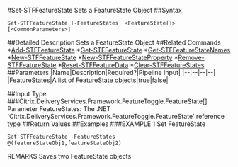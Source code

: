 #Set-STFFeatureState
Sets a FeatureState Object
##Syntax
```Set-STFFeatureState [-FeatureStates] <FeatureState[]> [<CommonParameters>]
```
##Detailed Description
Sets a FeatureState Object
##Related Commands
*[Add-STFFeatureState](Add-STFFeatureState)
*[Get-STFFeatureState](Get-STFFeatureState)
*[Get-STFFeatureStateNames](Get-STFFeatureStateNames)
*[New-STFFeatureState](New-STFFeatureState)
*[New-STFFeatureStateProperty](New-STFFeatureStateProperty)
*[Remove-STFFeatureState](Remove-STFFeatureState)
*[Reset-STFFeatureData](Reset-STFFeatureData)
*[Clear-STFFeatureStates](Clear-STFFeatureStates)
##Parameters
|Name|Description|Required?|Pipeline Input||--|--|--|--||FeatureStates|A list of FeatureState objects|true|false|##Input Type
###Citrix.DeliveryServices.Framework.FeatureToggle.FeatureState[]
Parameter FeatureStates: The .NET 'Citrix.DeliveryServices.Framework.FeatureToggle.FeatureState' reference type
##Return Values
##Examples
###EXAMPLE 1 Set FeatureState
```Set-STFFeatureState -FeatureStates @(featureStateObj1,featureStateObj2)
```
REMARKS
Saves two FeatureState objects
